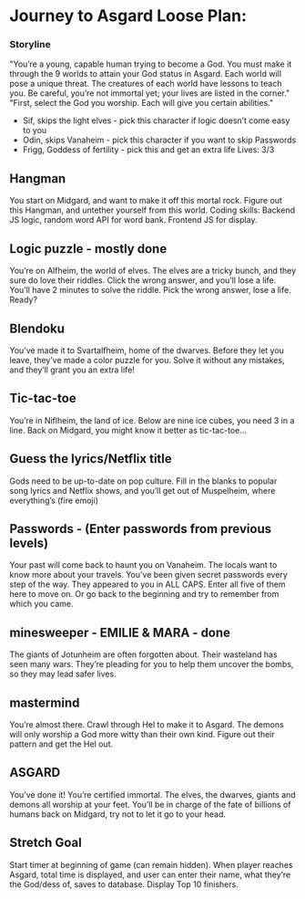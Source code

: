 # Journey to Asgard Loose Plan:

### Storyline
"You’re a young, capable human trying to become a God. You must make it through the 9 worlds to attain your God status in Asgard. Each world will pose a unique threat. The creatures of each world have lessons to teach you. Be careful, you’re not immortal yet; your lives are listed in the corner."
"First, select the God you worship. Each will give you certain abilities."
* Sif, skips the light elves - pick this character if logic doesn’t come easy to you
* Odin, skips Vanaheim - pick this character if you want to skip Passwords
* Frigg, Goddess of fertility - pick this and get an extra life
Lives: 3/3

## Hangman
You start on Midgard, and want to make it off this mortal rock. Figure out this Hangman, and untether yourself from this world.
Coding skills: Backend JS logic, random word API for word bank. Frontend JS for display.

## Logic puzzle - mostly done
You’re on Alfheim, the world of elves. The elves are a tricky bunch, and they sure do love their riddles. Click the wrong answer, and you’ll lose a life. You’ll have 2 minutes to solve the riddle. Pick the wrong answer, lose a life. Ready?

## Blendoku
You’ve made it to Svartalfheim, home of the dwarves. Before they let you leave, they’ve made a color puzzle for you. Solve it without any mistakes, and they’ll grant you an extra life!

## Tic-tac-toe
You’re in Niflheim, the land of ice. Below are nine ice cubes, you need 3 in a line. Back on Midgard, you might know it better as tic-tac-toe…

## Guess the lyrics/Netflix title
Gods need to be up-to-date on pop culture. Fill in the blanks to popular song lyrics and Netflix shows, and you’ll get out of Muspelheim, where everything’s (fire emoji)


## Passwords - (Enter passwords from previous levels)
Your past will come back to haunt you on Vanaheim. The locals want to know more about your travels. You’ve been given secret passwords every step of the way. They appeared to you in ALL CAPS. Enter all five of them here to move on. Or go back to the beginning and try to remember from which you came.

## minesweeper - EMILIE & MARA - done
The giants of Jotunheim are often forgotten about. Their wasteland has seen many wars. They’re pleading for you to help them uncover the bombs, so they may lead safer lives.

## mastermind
You’re almost there. Crawl through Hel to make it to Asgard. The demons will only worship a God more witty than their own kind. Figure out their pattern and get the Hel out.


## ASGARD
You’ve done it! You’re certified immortal. The elves, the dwarves, giants and demons all worship at your feet. You’ll be in charge of the fate of billions of humans back on Midgard, try not to let it go to your head.

## Stretch Goal
Start timer at beginning of game (can remain hidden). When player reaches Asgard, total time is displayed, and user can enter their name, what they’re the God/dess of, saves to database. Display Top 10 finishers.
